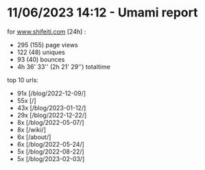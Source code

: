 # 11/06/2023 14:12 - Umami report
for www.shifeiti.com [24h] :

 - 295 (155) page views
 - 122 (48) uniques
 - 93 (40) bounces
 - 4h 36' 33'' (2h 21' 29'') totaltime


top 10 urls:
 - 91x [/blog/2022-12-09/]
 - 55x [/]
 - 43x [/blog/2023-01-12/]
 - 29x [/blog/2022-12-22/]
 - 8x [/blog/2022-05-07/]
 - 8x [/wiki/]
 - 6x [/about/]
 - 6x [/blog/2022-05-24/]
 - 5x [/blog/2022-08-22/]
 - 5x [/blog/2023-02-03/]


